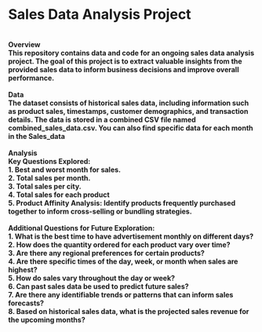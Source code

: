 # Sales Data Analysis Project
<br />
<strong>Overview<strong> <br />
This repository contains data and code for an ongoing sales data analysis project. The goal of this project is to extract valuable insights from the provided sales data to inform business decisions and improve overall performance.<br />
<br />
<strong>Data<strong> <br />
The dataset consists of historical sales data, including information such as product sales, timestamps, customer demographics, and transaction details. The data is stored in a combined CSV file named combined_sales_data.csv. You can also find specific data for each month in the Sales_data<br />
<br />
<strong>Analysis<strong> <br />
<strong>Key Questions Explored:<strong><br />
1. Best and worst month for sales.<br />
2. Total sales per month.<br />
3. Total sales per city.<br />
4. Total sales for each product<br />
5. Product Affinity Analysis: Identify products frequently purchased together to inform cross-selling or bundling strategies.<br />

<br />
<strong>Additional Questions for Future Exploration:<strong><br />
1. What is the best time to have advertisement monthly on different days?<br />
2. How does the quantity ordered for each product vary over time?<br />
3. Are there any regional preferences for certain products?<br />
4. Are there specific times of the day, week, or month when sales are highest?<br />
5. How do sales vary throughout the day or week?<br />
6. Can past sales data be used to predict future sales?<br />
7. Are there any identifiable trends or patterns that can inform sales forecasts?<br />
8. Based on historical sales data, what is the projected sales revenue for the upcoming months?<br />
